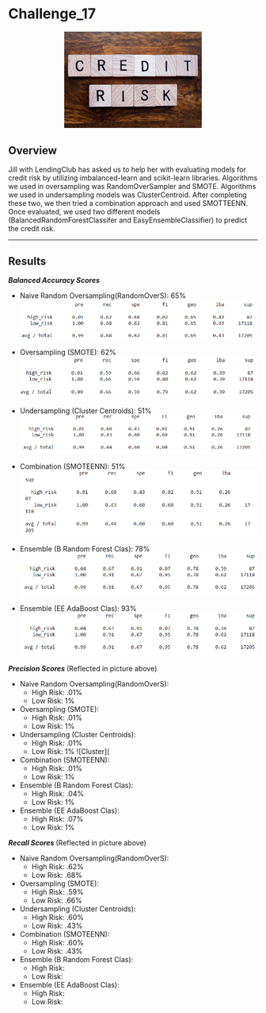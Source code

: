 # Challenge_17


<p align="center" width="100%">
    <img width="55%" src="https://github.com/LindsayTeeters/Challenge_17/blob/main/Resources/CreditRiskTiles.png">
</p>


## Overview

Jill with LendingClub has asked us to help her with evaluating models for credit risk by utilizing imbalanced-learn and scikit-learn libraries. Algorithms we used in oversampling was RandomOverSampler and SMOTE. Algorithms we used in undersampling models was ClusterCentroid. After completing these two, we then tried a combination approach and used SMOTTEENN. Once evaluated, we used two different models (BalancedRandomForestClassifer and EasyEnsembleClassifier) to predict the credit risk.

----------------------------------------------------------------

## Results
<b><i> Balanced Accuracy Scores </i></b>

* Naive Random Oversampling(RandomOverS): 65%
    ![Naive](https://github.com/LindsayTeeters/Challenge_17/blob/main/Resources/Oversampling%20Classification%20Report.png)
    
* Oversampling (SMOTE): 62%
![SMOTE](https://github.com/LindsayTeeters/Challenge_17/blob/main/Resources/Smote%20Classification%20Report.png)

* Undersampling (Cluster Centroids): 51%
![Cluster](https://github.com/LindsayTeeters/Challenge_17/blob/main/Resources/Undersampling%20Imbalanced%20Classification%20Summary.png)

* Combination (SMOTEENN): 51%
![SMOTEENN](https://github.com/LindsayTeeters/Challenge_17/blob/main/Resources/Combo%20Clas%20Sum.png)

* Ensemble (B Random Forest Clas): 78%
![EBFC](https://github.com/LindsayTeeters/Challenge_17/blob/main/Resources/Risk%20Ensemble%20Classification%20Report.png)

* Ensemble (EE AdaBoost Clas): 93%
![EEADBC](https://github.com/LindsayTeeters/Challenge_17/blob/main/Resources/Risk%20Ensemble%20Classification%20Report.png)



<b><i> Precision Scores </i></b>(Reflected in picture above)

* Naive Random Oversampling(RandomOverS): 
    - High Risk: .01%
    - Low Risk:   1%
* Oversampling (SMOTE): 
    - High Risk: .01%
    - Low Risk:  1%
* Undersampling (Cluster Centroids): 
    - High Risk: .01%
    - Low Risk:   1%
    ![Cluster](
* Combination (SMOTEENN): 
    - High Risk: .01%
    - Low Risk:   1%
* Ensemble (B Random Forest Clas):
    - High Risk: .04%
    - Low Risk:   1%
* Ensemble (EE AdaBoost Clas): 
    - High Risk: .07%
    - Low Risk:   1%



<b><i> Recall Scores </i></b>(Reflected in picture above)

* Naive Random Oversampling(RandomOverS): 
    - High Risk: .62%
    - Low Risk:  .68%
* Oversampling (SMOTE): 
    - High Risk: .59%
    - Low Risk:  .66%
* Undersampling (Cluster Centroids): 
    - High Risk: .60%
    - Low Risk:  .43%
* Combination (SMOTEENN): 
    - High Risk: .60%
    - Low Risk:  .43%
* Ensemble (B Random Forest Clas):
    - High Risk: 
    - Low Risk:   
* Ensemble (EE AdaBoost Clas): 
    - High Risk: 
    - Low Risk:   
